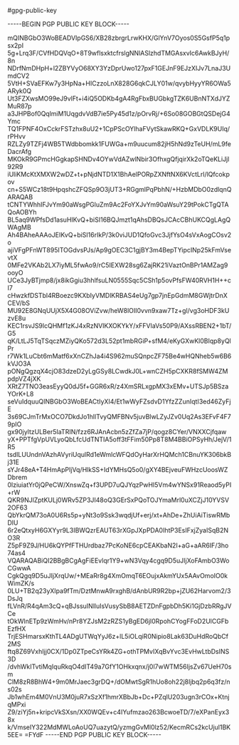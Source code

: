 #gpg-public-key

-----BEGIN PGP PUBLIC KEY BLOCK-----

mQINBGbO3WoBEADVIpGS6/XB28zbrgrLrwKHX/GlYnV7Oyos0S5GsfP5q1psx2pI
5g+Lrq3F/CVfHDQVqO+8T9wflsxktcfrslgNNlASlzhdTMGAsxvIc6AwkBJyH/8n
NDrfNmDHpH+l2ZBYVyO68XY3YzDprUwo127pxF1GEJnF9EJzXIJv7LnaJ3UmdCV2
5VtH+SVaEFKw7y3HpNa+HICzzoLnX828G6qkCJLY01w/qvybHyyYR6OWa5ARyk0Q
Ut3FZXwsMO99eJ9vlFt+i4iQ5ODKb4gA4RgFbxBUGbkgTZK6UBnNTXdJYZMuR87p
a3JHPBof0QqlmiM1UqgdvVdB7ie5Py45d1z/pOrvRj/+6So08GOBGtQSDejG4Ymc
TQ1FPNF4OxCckrFSTzhx8uU2+1CpPScOYlhaFVytSkawRKQ+GxVDLK9UIq/rPHvv
RZLZy9TZFj4WB5TWdbbomkk1FUWGa+m9uucum82jH5hNd9zTeUH/mL9feDacrAfg
MKOkR9GPmcHGgkapSHNDv4OYwVdAZwlNbir3OfhxgQfjqirXk2oTQeKLiJjl92R9
iUliKMcKtXMXW2wDZ+t+pNjdNTD1X1BhAelPORpZXNftNX6KVctLrl/lQfcokpov
cn+S5WCz18t9HpqshcZFQSp9O3jUT3+RGgmlPqPbhN/+HzbMDbO0zdlqnQARAQAB
tCNTYWhhIFJvYm90aWsgPGluZm9Ac2FoYXJvYm90aWsuY29tPokCTgQTAQoAOBYh
BL5aq9WPfsDd1asuHIKvQ+biSI16BQJmzt1qAhsDBQsJCAcCBhUKCQgLAgQWAgMB
Ah4BAheAAAoJEIKvQ+biSI16rIkP/3k0viJUD1QfoGvc3JjfYsO4sVxAogCOsv2o
ajiVFgPFnWT895ITOGdvsPJs/Ap9gOEC3C1gjBY3m4BepTYipcINp25kFmVsevtX
0MFe2VKAb2LX7iyML5fwAo9/rC5IEXW28sg6ZajRK21iVaztOnBPr1AMZag9ooyO
UCe3JyBTjmp8/jx8ikGgiu3hhlfsuLN0555Sqc5CSh1p5ovPfsFW40RVH1H++cI7
cHwzkfDSTbl4RBoezc9KXbIyVMDlKRBAS4eUg7gp7jnEpGdmM8GWjtrDnXCEV/bS
MU92E8GNqUUjX5X4G08OViZvw/heW8lOII0vvn9xaw7Tz+gl/vg3oHDF3kUzvE8u
KEC1rsvJS9lcQHMf1zKJ4xRzNVIKXOKYkY/xFFVlaVs50P9/AXssRBEN2+1bT/G5
qK/LtLJ5TqTSqczMZiyQKo572d3L52pt1mbRGiP+sfM4/eKyGXwKl0BIqp8yQlPr
r7Wk1LuCbt6mMatf6xXnCZhJa4i4S962muSQnpcZF75Be4wHQNheb5w6B6kVJO3A
pONgQgzqX4cjO83dzeD2yLgGSy8LCwdkJ0L+wnCZH5pCXKR8fSMW4ZMpdpVZ4jXK
XRtZ7TNO3easEyyQ0dJ5f+GGR6xR/z4XmSRLxgpMX3xEMv+UTSJp5BSzaYOrK+L8
seVuIdquuQINBGbO3WoBEACtIyXI4/Et1wWyFZsdvD1YfzZZunIqtI3ed46ZyFjE
3s69CJmTrMxOCO7DkdJo1hIlTvyQMFBNv5juvBlwLZyJZv0Uq2As3EFvF4F79pIO
gx90jyltzULBer5IaTRIN/fzz6RJAnAcbn5zZfZa7jP/qogz8CYer/VNXXCjfqaw
yX+PPTfgVpUVLyoQbLfcUdTNTIA5off3tFFim50Pp8T8M4BBiOPSyHh/JejV/1R5
tsdlLUUndnVAzhAVyriUqulRd1eWmlcWFQdOyHarXrHQMch1CBnuYK306bkBj31E
sYJr48eA+T4HmApPIjVq/HlkSS+IdYMHsQ5o0/gXY4BEjveuFWHzcUoosWZDbrem
0lziuiatYr0jQPeCW/XnswZq+f3UPD7uQJYqzPwHI5Vm4wYNSx91Reaod5yPI+rW
QKR9NJlZptKULj0WRv5ZP3JI48oQ3GErSxPQoTOJYmaMrl0uXCZjJ10YVSV2OF63
QbYkrQM73oA0U6Rs5p+yNt3o9Ssk3wqdjUf+erj/xt+AhDe+ZhUiAiTiswRMbDlU
6r2eQtxyH6GXYyr9L3IBWQzrEAUT63rXGpJXpPDA0IhtP3EsIFxjZyaISqB2NO3R
Z5pF9Z9J/HU6kQYPfFTHUrdbaz7PcKoNE6cpCEAKbaN2I+aG+aAR6IF/3ho74as4
VQARAQABiQI2BBgBCgAgFiEEvlqr1Y9+wN3Vqy4cgq9D5uJIjXoFAmbO3WoCGwwA
CgkQgq9D5uJIjXrqUw/+MEaRr8g4XmOmqT6EOujxAkmYUx5AAvOmoIO0kWimZK/s
0LU+TB2q23yXIpa9fTm/DztMnwA9rxghB/dAnbUR9R2bp+jZU62Harvom2/3DsJq
fLVnR/R4qAm3cQ+qBJssuINlluIsVusySbB8AETZDnFgpbDh5Ki1GjDzbRRgJVCe
tOkWlnETp9zWmHv/nPr8YZJsM2zRZS1yBgED6jl0RpohCYogFFoD2UlCGFbEzfHX
TrjESHmarsxKthTL4ADgUTWqYyJ6z+lL5iOLqiR0Nipio8Lak63DuHdRoQbCf2MS
ftq8Z69VxhIjj0CX/1Dp0ZTpeCsYRk4ZG+othTPMvIXqBvYvc3EvHwLtbDsINS3D
/dvhWkITvtiMqIquRkqO4dIT49a7GfY1OHkxqnx/j0l7wWTM56IjsZv67UeH70sm
ClM8zR8BhW4+9m0MrJaec3grDQ+/dOMwtSgR1hUo8oh22j8Ijbq2p6q3fz/ns02s
Jb1whEm4M0VnU3M0juR7xSzXf1hmrXBbJb+Dc+PZqlU203ugn3rCOx+KtnjqMPxi
Z9/ziYj5n+kripcVkSXsn/XX0WQEv+c4IYufmzao263BcwoeTD/7/eXPanEyx38x
k/VmseIY322MdMWLoAoUQ7uazytQ/yzmgGvMl0lz52/KecmRCs2kcUjul1BK5EE=
=FYdF
-----END PGP PUBLIC KEY BLOCK-----

